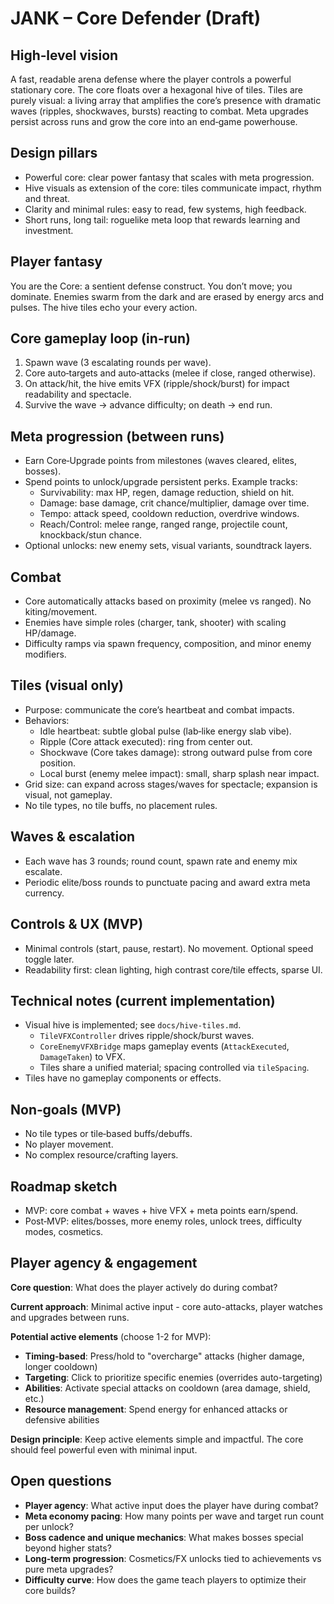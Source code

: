 # JANK – Core Defender (Draft)

## High‑level vision
A fast, readable arena defense where the player controls a powerful stationary core. The core floats over a hexagonal hive of tiles. Tiles are purely visual: a living array that amplifies the core’s presence with dramatic waves (ripples, shockwaves, bursts) reacting to combat. Meta upgrades persist across runs and grow the core into an end‑game powerhouse.

## Design pillars
- Powerful core: clear power fantasy that scales with meta progression.
- Hive visuals as extension of the core: tiles communicate impact, rhythm and threat.
- Clarity and minimal rules: easy to read, few systems, high feedback.
- Short runs, long tail: roguelike meta loop that rewards learning and investment.

## Player fantasy
You are the Core: a sentient defense construct. You don’t move; you dominate. Enemies swarm from the dark and are erased by energy arcs and pulses. The hive tiles echo your every action.

## Core gameplay loop (in‑run)
1. Spawn wave (3 escalating rounds per wave).
2. Core auto‑targets and auto‑attacks (melee if close, ranged otherwise).
3. On attack/hit, the hive emits VFX (ripple/shock/burst) for impact readability and spectacle.
4. Survive the wave → advance difficulty; on death → end run.

## Meta progression (between runs)
- Earn Core‑Upgrade points from milestones (waves cleared, elites, bosses).
- Spend points to unlock/upgrade persistent perks. Example tracks:
  - Survivability: max HP, regen, damage reduction, shield on hit.
  - Damage: base damage, crit chance/multiplier, damage over time.
  - Tempo: attack speed, cooldown reduction, overdrive windows.
  - Reach/Control: melee range, ranged range, projectile count, knockback/stun chance.
- Optional unlocks: new enemy sets, visual variants, soundtrack layers.

## Combat
- Core automatically attacks based on proximity (melee vs ranged). No kiting/movement.
- Enemies have simple roles (charger, tank, shooter) with scaling HP/damage.
- Difficulty ramps via spawn frequency, composition, and minor enemy modifiers.

## Tiles (visual only)
- Purpose: communicate the core’s heartbeat and combat impacts.
- Behaviors:
  - Idle heartbeat: subtle global pulse (lab‑like energy slab vibe).
  - Ripple (Core attack executed): ring from center out.
  - Shockwave (Core takes damage): strong outward pulse from core position.
  - Local burst (enemy melee impact): small, sharp splash near impact.
- Grid size: can expand across stages/waves for spectacle; expansion is visual, not gameplay.
- No tile types, no tile buffs, no placement rules.

## Waves & escalation
- Each wave has 3 rounds; round count, spawn rate and enemy mix escalate.
- Periodic elite/boss rounds to punctuate pacing and award extra meta currency.

## Controls & UX (MVP)
- Minimal controls (start, pause, restart). No movement. Optional speed toggle later.
- Readability first: clean lighting, high contrast core/tile effects, sparse UI.

## Technical notes (current implementation)
- Visual hive is implemented; see `docs/hive-tiles.md`.
  - `TileVFXController` drives ripple/shock/burst waves.
  - `CoreEnemyVFXBridge` maps gameplay events (`AttackExecuted`, `DamageTaken`) to VFX.
  - Tiles share a unified material; spacing controlled via `tileSpacing`.
- Tiles have no gameplay components or effects.

## Non‑goals (MVP)
- No tile types or tile‑based buffs/debuffs.
- No player movement.
- No complex resource/crafting layers.

## Roadmap sketch
- MVP: core combat + waves + hive VFX + meta points earn/spend.
- Post‑MVP: elites/bosses, more enemy roles, unlock trees, difficulty modes, cosmetics.

## Player agency & engagement
**Core question**: What does the player actively do during combat?

**Current approach**: Minimal active input - core auto-attacks, player watches and upgrades between runs.

**Potential active elements** (choose 1-2 for MVP):
- **Timing-based**: Press/hold to "overcharge" attacks (higher damage, longer cooldown)
- **Targeting**: Click to prioritize specific enemies (overrides auto-targeting)
- **Abilities**: Activate special attacks on cooldown (area damage, shield, etc.)
- **Resource management**: Spend energy for enhanced attacks or defensive abilities

**Design principle**: Keep active elements simple and impactful. The core should feel powerful even with minimal input.

## Open questions
- **Player agency**: What active input does the player have during combat?
- **Meta economy pacing**: How many points per wave and target run count per unlock?
- **Boss cadence and unique mechanics**: What makes bosses special beyond higher stats?
- **Long‑term progression**: Cosmetics/FX unlocks tied to achievements vs pure meta upgrades?
- **Difficulty curve**: How does the game teach players to optimize their core builds?
